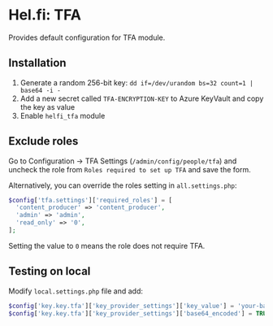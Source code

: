 # Hel.fi: TFA

Provides default configuration for TFA module.

## Installation

1. Generate a random 256-bit key: `dd if=/dev/urandom bs=32 count=1 | base64 -i -`
2. Add a new secret called `TFA-ENCRYPTION-KEY` to Azure KeyVault and copy the key as value
3. Enable `helfi_tfa` module

## Exclude roles

Go to Configuration -> TFA Settings (`/admin/config/people/tfa`) and uncheck the role from `Roles required to set up TFA` and save the form.

Alternatively, you can override the roles setting in `all.settings.php`:
```php
$config['tfa.settings']['required_roles'] = [
  'content_producer' => 'content_producer',
  'admin' => 'admin',
  'read_only' => '0',
];
```
Setting the value to `0` means the role does not require TFA.

## Testing on local

Modify `local.settings.php` file and add:

```php
$config['key.key.tfa']['key_provider_settings']['key_value'] = 'your-base64-encoded-random-256-bit-key';
$config['key.key.tfa']['key_provider_settings']['base64_encoded'] = TRUE;
```
